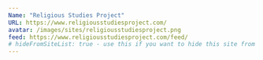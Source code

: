 ```yaml
---
Name: "Religious Studies Project"
URL: https://www.religiousstudiesproject.com/
avatar: /images/sites/religiousstudiesproject.png
feed: https://www.religiousstudiesproject.com/feed/
# hideFromSiteList: true - use this if you want to hide this site from the list of sites on this page: https://eleventy-m10y.lkmt.us/sites/
---
```

